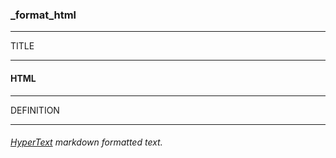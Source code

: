 ### _format_html



------
TITLE

------

#### HTML



------
DEFINITION

------

###### [HyperText](https://en.wikipedia.org/wiki/HTML) markdown formatted text.